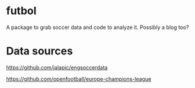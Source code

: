 # futbol
A package to grab soccer data and code to analyze it. Possibly a blog too?


# Data sources
https://github.com/jalapic/engsoccerdata

https://github.com/openfootball/europe-champions-league
